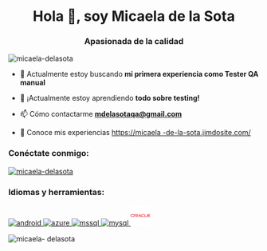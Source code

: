 <h1 align="center">Hola 👋, soy Micaela de la Sota</h1>
<h3 align="center">Apasionada de la calidad</h3>

<p align="left"> <img src= "https://komarev.com/ghpvc/?username=micaela-delasota&label=Profile%20views&color=0e75b6&style=flat" alt="micaela-delasota" /> </p>

- 🔭 Actualmente estoy buscando **mi primera experiencia como Tester QA manual**

- 🌱 ¡Actualmente estoy aprendiendo **todo sobre testing!**

- 📫 Cómo contactarme **mdelasotaqa@gmail.com**

- 📄 Conoce mis experiencias [https://micaela -de-la-sota.jimdosite.com/](https://micaela-de-la-sota.jimdosite.com/)

<h3 align="left">Conéctate conmigo:</h3>
<p align= "izquierda">
<a href="https://linkedin.com/in/micaela-delasota" target="blank"><img align="center" src="https://raw.githubusercontent.com/rahuldkjain/github-profile -readme-generator/master/src/images/icons/Social/linked-in-alt.svg" alt="micaela-delasota" height="30" width="40" /></a>
</p>

<h3 align="left">Idiomas y herramientas:</h3>
<p align="left"> <a href="https://developer.android.com" target="_blank" rel="noreferrer"> <img src="https://raw.githubusercontent.com/devicons /devicon/master/icons/android/android-original-wordmark.svg" alt="android" width="40" height="40"/> </a> <a href="https://azure.microsoft .com/en-in/" target="_blank" rel="noreferrer"> <img src="https://www.vectorlogo.zone/logos/microsoft_azure/microsoft_azure-icon.svg" alt="azure" ancho ="40" height="40"/> </a> <a href="https://www.microsoft.com/en-us/sql-server" target="_blank" rel="noreferrer"><img src="https://www.svgrepo.com/show/303229/microsoft-sql-server-logo.svg" alt="mssql" width="40" height="40"/> </a> <a href="https://www.mysql.com/" target="_blank" rel="noreferrer"> <img src="https://raw.githubusercontent.com/devicons/devicon/master/icons/ mysql/mysql-original-wordmark.svg" alt="mysql" width="40" height="40"/> </a> <a href="https://www.oracle.com/" target=" _blank" rel="noreferrer"> <img src="https://raw.githubusercontent.com/devicons/devicon/master/icons/oracle/oracle-original.svg" alt="oracle" width="40" height ="40"/></a> </p>

<p><img align="center" src="https://github-readme-stats.vercel.app/api/top-langs?username=micaela-delasota&show_icons=true&locale=en&layout=compact" alt="micaela- delasota" /></p>
